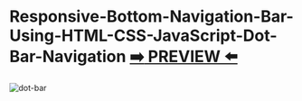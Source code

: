 # Responsive-Bottom-Navigation-Bar-Using-HTML-CSS-JavaScript-Dot-Bar-Navigation [:arrow_right: PREVIEW :arrow_left:](https://erik161.github.io/Responsive-Bottom-Navigation-Bar-Using-HTML-CSS-JavaScript-Dot-Bar-Navigation/) 


![dot-bar](https://user-images.githubusercontent.com/26189854/138362055-b7777897-debb-4d7f-a02f-61cc9b055af8.gif)
